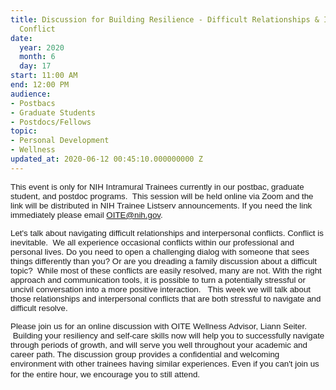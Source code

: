 ```yaml
---
title: Discussion for Building Resilience - Difficult Relationships & Interpersonal
  Conflict
date:
  year: 2020
  month: 6
  day: 17
start: 11:00 AM
end: 12:00 PM
audience:
- Postbacs
- Graduate Students
- Postdocs/Fellows
topic:
- Personal Development
- Wellness
updated_at: 2020-06-12 00:45:10.000000000 Z
---
```

<span style="font-family: arial, helvetica, sans-serif; font-size:
10pt;">This event is only for NIH Intramural Trainees currently in our
postbac, graduate student, and postdoc programs.  This session will be
held online via Zoom and the link will be distributed in NIH Trainee
Listserv announcements. If you need the link immediately please email
OITE@nih.gov. </span>

<span style="font-family: arial, helvetica, sans-serif; font-size:
10pt;">Let's talk about navigating difficult relationships and
interpersonal conflicts. Conflict is inevitable.  We all experience
occasional conflicts within our professional and personal lives. Do you
need to open a challenging dialog with someone that sees things
differently than you? Or are you dreading a family discussion about a
difficult topic?  While most of these conflicts are easily resolved,
many are not. With the right approach and communication tools, it is
possible to turn a potentially stressful or uncivil conversation into a
more positive interaction.   This week we will talk about those
relationships and interpersonal conflicts that are both stressful to
navigate and difficult resolve.  </span>

<span style="font-family: arial, helvetica, sans-serif; font-size:
10pt;">Please join us for an online discussion with OITE Wellness
Advisor, Liann Seiter.   Building your resiliency and self-care skills
now will help you to successfully navigate through periods of growth,
and will serve you well throughout your academic and career path. The
discussion group provides a confidential and welcoming environment with
other trainees having similar experiences. Even if you can't join us for
the entire hour, we encourage you to still attend. </span> 

 

<!--  /* Font Definitions */  @font-face 	{font-family:"Cambria Math";
	panose-1:2 4 5 3 5 4 6 3 2 4; 	mso-font-charset:0;
	mso-generic-font-family:roman; 	mso-font-pitch:variable;
	mso-font-signature:-536870145 1107305727 0 0 415 0;} @font-face
	{font-family:Calibri; 	panose-1:2 15 5 2 2 2 4 3 2 4;
	mso-font-charset:0; 	mso-generic-font-family:swiss;
	mso-font-pitch:variable; 	mso-font-signature:-536859905 -1073732485 9 0
511 0;} @font-face 	{font-family:"Lucida Grande"; 	panose-1:2 11 6 0 4 5
2 2 2 4; 	mso-font-charset:0; 	mso-generic-font-family:swiss;
	mso-font-pitch:variable; 	mso-font-signature:-520090897 1342218751 0 0
447 0;}  /* Style Definitions */  p.MsoNormal, li.MsoNormal,
div.MsoNormal 	{mso-style-unhide:no; 	mso-style-qformat:yes;
	mso-style-parent:""; 	margin:0in; 	margin-bottom:.0001pt;
	mso-pagination:widow-orphan; 	font-size:12.0pt;
	font-family:"Calibri",sans-serif; 	mso-ascii-font-family:Calibri;
	mso-ascii-theme-font:minor-latin; 	mso-fareast-font-family:Calibri;
	mso-fareast-theme-font:minor-latin; 	mso-hansi-font-family:Calibri;
	mso-hansi-theme-font:minor-latin; 	mso-bidi-font-family:"Times New
Roman"; 	mso-bidi-theme-font:minor-bidi;} .MsoChpDefault
	{mso-style-type:export-only; 	mso-default-props:yes;
	font-family:"Calibri",sans-serif; 	mso-ascii-font-family:Calibri;
	mso-ascii-theme-font:minor-latin; 	mso-fareast-font-family:Calibri;
	mso-fareast-theme-font:minor-latin; 	mso-hansi-font-family:Calibri;
	mso-hansi-theme-font:minor-latin; 	mso-bidi-font-family:"Times New
Roman"; 	mso-bidi-theme-font:minor-bidi;} @page WordSection1
	{size:8.5in 11.0in; 	margin:1.0in 1.0in 1.0in 1.0in;
	mso-header-margin:.5in; 	mso-footer-margin:.5in; 	mso-paper-source:0;}
div.WordSection1 	{page:WordSection1;} -->
